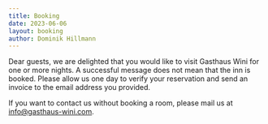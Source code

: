 ```yaml
---
title: Booking
date: 2023-06-06
layout: booking
author: Dominik Hillmann
---
```


Dear guests, we are delighted that you would like to visit Gasthaus Wini for one or more nights. 
A successful message does not mean that the inn is booked. 
Please allow us one day to verify your reservation and send an invoice to the email address you 
provided.

If you want to contact us without booking a room, please mail us at
[info@gasthaus-wini.com](mailto:info@gasthaus-wini.com).
